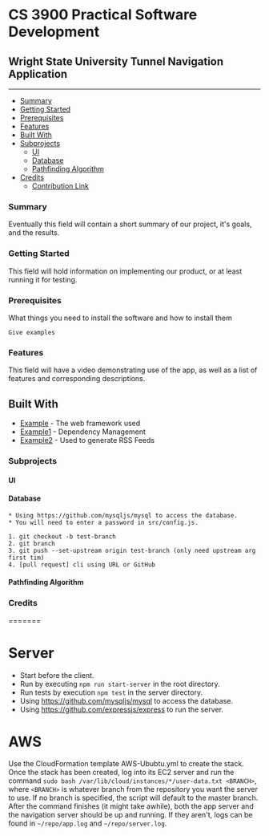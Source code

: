 # CS 3900 Practical Software Development

## Wright State University Tunnel Navigation Application
____
- [Summary](https://github.com/RLey/wsu-tunnel-app/README.md#Summary)
- [Getting Started](https://github.com/RLey/wsu-tunnel-app/README.md)
- [Prerequisites](https://github.com/RLey/wsu-tunnel-app/README.md)
- [Features](https://github.com/RLey/wsu-tunnel-app/README.md)
- [Built With](https://github.com/RLey/wsu-tunnel-app/README.md)
- [Subprojects](https://github.com/RLey/wsu-tunnel-app/README.md)
  - [UI](https://github.com/RLey/wsu-tunnel-app/README.md)
  - [Database](https://github.com/RLey/wsu-tunnel-app/README.md)
  - [Pathfinding Algorithm](https://github.com/RLey/wsu-tunnel-app/README.md)
- [Credits](https://github.com/RLey/wsu-tunnel-app/README.md)
  - [Contribution Link](https://github.com/RLey/wsu-tunnel-app/README.md)


### Summary
Eventually this field will contain a short summary of our project, it's goals, and the results.
### Getting Started
This field will hold information on implementing our product, or at least running it for testing.

### Prerequisites

What things you need to install the software and how to install them

```
Give examples
```

### Features
This field will have a video demonstrating use of the app, as well as a list of features and corresponding descriptions.

## Built With

* [Example](http://www.dropwizard.io/1.0.2/docs/) - The web framework used
* [Example1](https://maven.apache.org/) - Dependency Management
* [Example2](https://rometools.github.io/rome/) - Used to generate RSS Feeds


### Subprojects

  #### UI

  #### Database
    * Using https://github.com/mysqljs/mysql to access the database.
    * You will need to enter a password in src/config.js.

    1. git checkout -b test-branch
    2. git branch
    3. git push --set-upstream origin test-branch (only need upstream arg first tim)
    4. [pull request] cli using URL or GitHub

  #### Pathfinding Algorithm

### Credits
=======
# Server #
* Start before the client.
* Run by executing `npm run start-server` in the root directory.
* Run tests by execution `npm test` in the server directory.
* Using https://github.com/mysqljs/mysql to access the database.
* Using https://github.com/expressjs/express to run the server.

# AWS

Use the CloudFormation template AWS-Ububtu.yml to create the stack. Once 
  the stack has been created, log into its EC2 server and run the command 
  `sudo bash /var/lib/cloud/instances/*/user-data.txt <BRANCH>`, where `<BRANCH>` is
  whatever branch from the repository you want the server to use. If no branch is 
  specified, the script will default to the master branch. After the command
  finishes (it might take awhile), both the app server and the navigation server 
  should be up and running.  If they aren't, logs can be found in `~/repo/app.log` 
  and `~/repo/server.log`.

